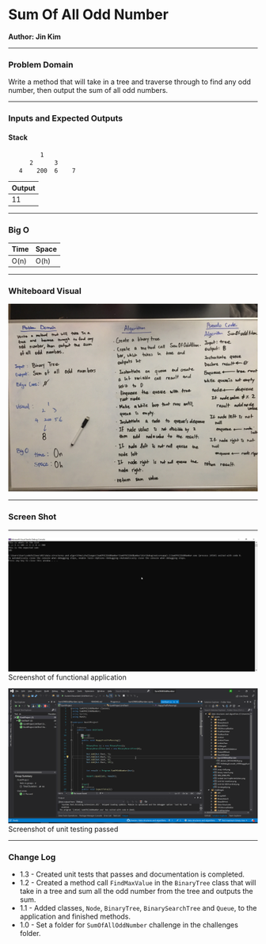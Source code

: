 # **Sum Of All Odd Number**

**Author: Jin Kim**

---

### Problem Domain

Write a method that will take in a tree and traverse through to find any odd number, then output the sum of all odd numbers.

---

### Inputs and Expected Outputs

#### Stack

             1
          2      3
       4    200  6    7

|Output |
| :--------- | 
| 11 |

---

### Big O


| Time | Space |
| :----------- | :----------- |
| O(n) | O(h) |


---


### Whiteboard Visual
![White Board](../../assets/SumOfAllOddNumber/whiteboard.JPG)

---

### Screen Shot
---
![Application Demo](../../assets/SumOfAllOddNumber/application-running.png)
Screenshot of functional application

![Unit Testing](../../assets/SumOfAllOddNumber/unit-test.png)
Screenshot of unit testing passed

---
### Change Log
- 1.3 - Created unit tests that passes and documentation is completed.
- 1.2 - Created a method call `FindMaxValue` in the `BinaryTree` class that will take in a tree and  sum all the odd number from the tree and outputs the sum.
- 1.1 - Added classes, `Node`, `BinaryTree`, `BinarySearchTree` and `Queue`, to the application and finished methods.
- 1.0 - Set a folder for `SumOfAllOddNumber` challenge in the challenges folder.

